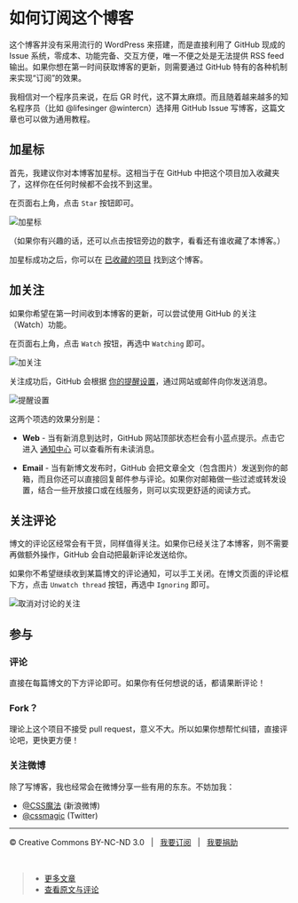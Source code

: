 # 如何订阅这个博客

这个博客并没有采用流行的 WordPress 来搭建，而是直接利用了 GitHub 现成的 Issue 系统，零成本、功能完备、交互方便，唯一不便之处是无法提供 RSS feed 输出。如果你想在第一时间获取博客的更新，则需要通过 GitHub 特有的各种机制来实现“订阅”的效果。

我相信对一个程序员来说，在后 GR 时代，这不算太麻烦。而且随着越来越多的知名程序员（比如 @lifesinger @wintercn）选择用 GitHub Issue 写博客，这篇文章也可以做为通用教程。

## 加星标

首先，我建议你对本博客加星标。这相当于在 GitHub 中把这个项目加入收藏夹了，这样你在任何时候都不会找不到这里。

在页面右上角，点击 `Star` 按钮即可。

![加星标](https://f.cloud.github.com/assets/1231359/673984/b5e7af46-d8c8-11e2-93f1-789f32a36e38.png)

（如果你有兴趣的话，还可以点击按钮旁边的数字，看看还有谁收藏了本博客。）

加星标成功之后，你可以在 [已收藏的项目](https://github.com/stars) 找到这个博客。

## 加关注

如果你希望在第一时间收到本博客的更新，可以尝试使用 GitHub 的关注（Watch）功能。

在页面右上角，点击 `Watch` 按钮，再选中 `Watching` 即可。

![加关注](https://f.cloud.github.com/assets/1231359/673986/bab7d9c4-d8c8-11e2-9e9b-c733c7f4630d.png)

关注成功后，GitHub 会根据 [你的提醒设置](https://github.com/settings/notifications)，通过网站或邮件向你发送消息。

![提醒设置](https://f.cloud.github.com/assets/1231359/673988/c03d1d46-d8c8-11e2-8c1c-944090a2e01a.png)

这两个项选的效果分别是：

* **Web** - 当有新消息到达时，GitHub 网站顶部状态栏会有小蓝点提示。点击它进入 [通知中心](https://github.com/notifications) 可以查看所有未读消息。

* **Email** - 当有新博文发布时，GitHub 会把文章全文（包含图片）发送到你的邮箱，而且你还可以直接回复邮件参与评论。如果你对邮箱做一些过滤或转发设置，结合一些开放接口或在线服务，则可以实现更舒适的阅读方式。

## 关注评论

博文的评论区经常会有干货，同样值得关注。如果你已经关注了本博客，则不需要再做额外操作，GitHub 会自动把最新评论发送给你。

如果你不希望继续收到某篇博文的评论通知，可以手工关闭。在博文页面的评论框下方，点击 `Unwatch thread` 按钮，再选中 `Ignoring` 即可。

![取消对讨论的关注](https://f.cloud.github.com/assets/1231359/673990/c3dce9f4-d8c8-11e2-92f7-9d11c7a953e9.png)

## 参与

### 评论

直接在每篇博文的下方评论即可。如果你有任何想说的话，都请果断评论！

### Fork？

理论上这个项目不接受 pull request，意义不大。所以如果你想帮忙纠错，直接评论吧，更快更方便！

### 关注微博

除了写博客，我也经常会在微博分享一些有用的东东。不妨加我：

* [@CSS魔法](http://weibo.com/cssmagic) (新浪微博)
* [@cssmagic](https://twitter.com/cssmagic) (Twitter)

***

&copy; Creative Commons BY-NC-ND 3.0 &nbsp; | &nbsp; [我要订阅](http://www.cssmagic.net/blog/subscribe) &nbsp; | &nbsp; [我要捐助](http://www.cssmagic.net/blog/donate)

&nbsp;
> * [更多文章](https://github.com/cssmagic/blog/issues)
> * [查看原文与评论](https://github.com/cssmagic/blog/issues/8)
